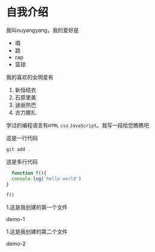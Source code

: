 # 自我介绍

 我叫ouyangyang，我的爱好是
 
 * 唱
 * 跳
 * rap
 * 篮球
 
我的喜欢的女明星有
1. 新恒结衣
2. 石原里美
3. 迪丽热巴
4. 古力娜扎

学过的编程语言有`HTML`  `css`  `JavaScript`。我写一段给您瞧瞧吧
 
这是一行代码

``` javascript
git add .
 ```

 这是多行代码 
``` javascript
  function f(){
  console.log('hello world')
}

f()
 ```
1.这是我创建的第一个文件

demo-1

1.这是我创建的第二个文件

demo-2
